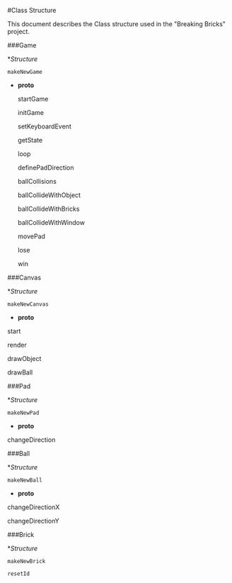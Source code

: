 #Class Structure


This document describes the Class structure used in the "Breaking Bricks" project.

###Game

**Structure*

    makeNewGame

  - **proto**

    startGame

    initGame

    setKeyboardEvent

    getState

    loop

    definePadDirection

    ballCollisions

    ballCollideWithObject

    ballCollideWithBricks

    ballCollideWithWindow

    movePad

    lose

    win

###Canvas

**Structure*

    makeNewCanvas

  - **proto**
   
  start

  render
  
  drawObject
  
  drawBall
  
###Pad

**Structure*

    makeNewPad

  - **proto**
  
  changeDirection

###Ball

**Structure*

    makeNewBall

  - **proto**
  
  changeDirectionX

  changeDirectionY

###Brick

**Structure*

    makeNewBrick
    
    resetId




